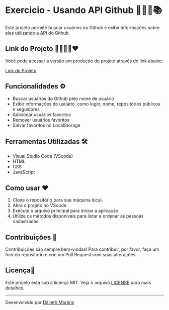 # Exercicio - Usando API Github  👩🏻‍💻📚

Este projeto permite buscar usuários no Github e exibir informações sobre eles utilizando a API do Github. 

## Link do Projeto 👩🏻‍💻🔗❤️
Você pode acessar a versão em produção do projeto através do link abaixo:

[Link do Projeto](https://using-api-github-for-search-users.vercel.app/)  

## Funcionalidades ⚙️

- Buscar usuários do Github pelo nome de usuário
- Exibir informações do usuário, como login, nome, repositórios públicos e seguidores
- Adicionar usuários favoritos
- Remover usuários favoritos
- Salvar favoritos no LocalStorage

## Ferramentas Utilizadas 🛠️

- Visual Studio Code (VScode)
- HTML
- CSS
- JavaScript

## Como usar  ❤️

1. Clone o repositório para sua máquina local.
2. Abra o projeto no VScode.
3. Execute o arquivo principal para iniciar a aplicação.
4. Utilize os métodos disponíveis para listar e ordenar as pessoas cadastradas.

## Contribuições 📌

Contribuições são sempre bem-vindas! Para contribuir, por favor, faça um fork do repositório e crie um Pull Request com suas alterações.

## Licença📌

Este projeto está sob a licença MIT. Veja o arquivo [LICENSE](https://opensource.org/license/MIT) para mais detalhes.

---

Desenvolvido por [Dálleth Martins](https://github.com/dalleth-martinss)
